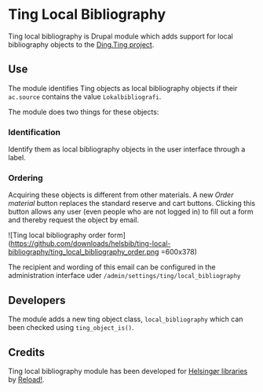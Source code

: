 # Ting Local Bibliography
Ting local bibliography is Drupal module which adds support for local bibliography objects to the [Ding.Ting project](http://ting.dk).

## Use
The module identifies Ting objects as local bibliography objects if their `ac.source` contains the value `Lokalbibliografi`.

The module does two things for these objects:

### Identification
Identify them as local bibliography objects in the user interface through a label.

### Ordering
Acquiring these objects is different from other materials. A new *Order material* button replaces the standard reserve and cart buttons. Clicking this button allows any user (even people who are not logged in) to fill out a form and thereby request the object by email.

![Ting local bibliography order form](https://github.com/downloads/helsbib/ting-local-bibliography/ting_local_bibliography_order.png =600x378)

The recipient and wording of this email can be configured in the administration interface uder `/admin/settings/ting/local_bibliography`

## Developers
The module adds a new ting object class, `local_bibliography` which can been checked using `ting_object_is()`.

## Credits
Ting local bibliography module has been developed for [Helsingør libraries](http://helsbib.dk) by [Reload!](http://reload.dk).
